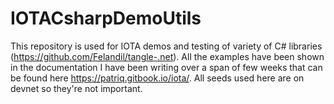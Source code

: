 # IOTACsharpDemoUtils

This repository is used for IOTA demos and testing of variety of C# libraries (https://github.com/Felandil/tangle-.net). All the examples have been shown in the documentation I have been writing over a span of few weeks that can be found here https://patriq.gitbook.io/iota/. All seeds used here are on devnet so they're not important.
